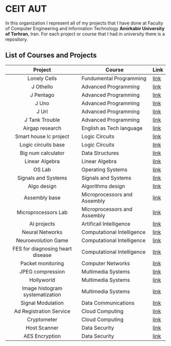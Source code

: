 <h1>
CEIT AUT
</h1>

In this organization I represent all of my projects that I have done at Faculty of Computer Engineering and Information Technology **Amirkabir University of Terhran**, Iran.
For each project or course that I had in university there is a repository.

## List of Courses and Projects
| Project      | Course | Link |
| :-----------: | ----------- |--|
| Lonely Cells      | Fundumental Programming       |[link](https://github.com/ceit-aut/lonely-cells)|
| J Othello | Advanced Programming | [link](https://github.com/ceit-aut/j-othello) |
| J Pentago | Advanced Programming | [link](https://github.com/ceit-aut/j-pentago) |
| J Uno | Advanced Programming | [link](https://github.com/ceit-aut/j-uno) |
| J Url | Advanced Programming | [link](https://github.com/ceit-aut/j-url) |
| J Tank Trouble | Advanced Programming | [link](https://github.com/ceit-aut/j-tank-trouble) |
| Airgap research | English as Tech language | [link](https://github.com/ceit-aut/airgap-research) |
| Smart house lc project | Logic Circuits | [link](https://github.com/ceit-aut/smart-house-lc-project) |
| Logic circuits base | Logic Circuits | [link](https://github.com/ceit-aut/logic-circuits-base) |
| Big num calculator | Data Structures | [link](https://github.com/ceit-aut/big-num-calculator) |
| Linear Algebra | Linear Algebra | [link](https://github.com/ceit-aut/linear-algebra) |
| OS Lab | Operating Systems | [link](https://github.com/ceit-aut/operating-systems-lab) |
| Signals and Systems | Signals and Systems | [link](https://github.com/ceit-aut/signals-systems) |
| Algo design | Algorithms design | [link](https://github.com/ceit-aut/algo-design) |
| Assembly base | Microprocessors and Assembly | [link](https://github.com/ceit-aut/assembly-base) |
| Microprocessors Lab | Microprocessors and Assembly | [link](https://github.com/ceit-aut/microprocessors-lab) |
| AI projects | Artificail Intelligence | [link](https://github.com/ceit-aut/artificail-intelligence-projects) |
| Neural Networks | Computational Intelligence | [link](https://github.com/ceit-aut/neural-networks) |
| Neuroevolution Game | Computational Intelligence | [link](https://github.com/ceit-aut/neuroevolution-game) |
| FES for diagnosing heart disease | Computational Intelligence | [link](https://github.com/ceit-aut/fes-for-diagnosing-heart-disease) |
| Packet monitoring | Computer Networks | [link](https://github.com/ceit-aut/packet-monitoring) |
| JPEG compression | Multimedia Systems | [link](https://github.com/ceit-aut/jpeg-compression) |
| Hollyworld | Multimedia Systems | [link](https://github.com/ceit-aut/hollyworld) |
| Image histogram systematization | Multimedia Systems | [link](https://github.com/ceit-aut/image-histogram-systematization) |
| Signal Modulation | Data Communications | [link](https://github.com/ceit-aut/signal-modulation) |
| Ad Registration Service | Cloud Computing | [link](https://github.com/ceit-aut/ad-registration-service) |
| Cryptometer | Cloud Computing | [link](https://github.com/ceit-aut/cryptometer) |
| Host Scanner | Data Security | [link](https://github.com/ceit-aut/host-scanner) |
| AES Encryption | Data Security | [link](https://github.com/ceit-aut/aes-encryption) |
